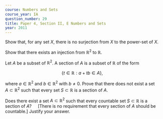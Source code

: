 ```yaml
---
course: Numbers and Sets
course_year: IA
question_number: 29
title: Paper 4, Section II, E Numbers and Sets
year: 2011
---
```




Show that, for any set $X$, there is no surjection from $X$ to the power-set of $X$.

Show that there exists an injection from $\mathbb{R}^{2}$ to $\mathbb{R}$.

Let $A$ be a subset of $\mathbb{R}^{2}$. A section of $A$ is a subset of $\mathbb{R}$ of the form

$$\{t \in \mathbb{R}: a+t b \in A\},$$

where $a \in \mathbb{R}^{2}$ and $b \in \mathbb{R}^{2}$ with $b \neq 0$. Prove that there does not exist a set $A \subset \mathbb{R}^{2}$ such that every set $S \subset \mathbb{R}$ is a section of $A$.

Does there exist a set $A \subset \mathbb{R}^{2}$ such that every countable set $S \subset \mathbb{R}$ is a section of $A ? \quad$ [There is no requirement that every section of $A$ should be countable.] Justify your answer.